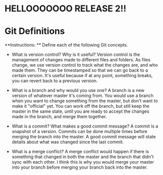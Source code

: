 # HELLOOOOOOO RELEASE 2!!

# Git Definitions

**Instructions: ** Define each of the following Git concepts.

* What is version control?  Why is it useful?
Version control is the management of changes made to different files and folders. As files change, we use version control to track what the changes are, and who made them. They can be timestamped so that we can go back to a certain version. It's useful because if at any point, something breaks, you can revert back to a previous version.

* What is a branch and why would you use one?
A branch is a new version of whatever master it's coming from. You would use a branch when you want to change something from the master, but don't want to make it "official" yet. You can work off the branch, but still keep the master in the same state, until you are ready to accept the changes made in the branch, and merge them together.

* What is a commit? What makes a good commit message?
A commit is a snapshot of a version. Commits can be done multiple times before merging the branch into the master. A good commit message will state details about what was changed since the last commit.

* What is a merge conflict?
A merge conflict would happen if there is something that changed in both the master and the branch that didn't sync with each other. I think this is why you would merge your master into your branch before merging your branch back into the master.